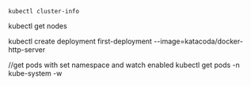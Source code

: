 `kubectl cluster-info`

kubectl get nodes

kubectl create deployment first-deployment --image=katacoda/docker-http-server

//get pods with set namespace and watch enabled
kubectl get pods -n kube-system  -w



